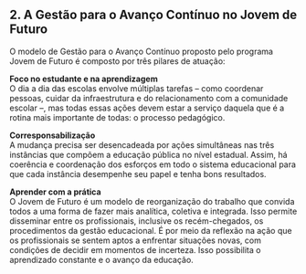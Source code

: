 ## 2. A Gestão para o Avanço Contínuo no Jovem de Futuro

O modelo de Gestão para o Avanço Contínuo proposto pelo programa Jovem de Futuro é composto por três pilares de atuação:

**Foco no estudante e na aprendizagem**  
O dia a dia das escolas envolve múltiplas tarefas – como coordenar pessoas, cuidar da infraestrutura e do relacionamento com a comunidade escolar –, mas todas essas ações devem estar a serviço daquela que é a rotina mais importante de todas: o processo pedagógico.

**Corresponsabilização**  
A mudança precisa ser desencadeada por ações simultâneas nas três instâncias que compõem a educação pública no nível estadual. Assim, há coerência e coordenação dos esforços em todo o sistema educacional para que cada instância desempenhe seu papel e tenha bons resultados.

**Aprender com a prática**  
O Jovem de Futuro é um modelo de reorganização do trabalho que convida todos a uma forma de fazer mais analítica, coletiva e integrada. Isso permite disseminar entre os profissionais, inclusive os recém-chegados, os procedimentos da gestão educacional. É por meio da reflexão na ação que os profissionais se sentem aptos a enfrentar situações novas, com condições de decidir em momentos de incerteza. Isso possibilita o aprendizado constante e o avanço da educação.